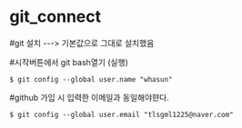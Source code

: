 # git_connect

#git 설치 ---> 기본값으로 그대로 설치했음

#시작버튼에서 git bash열기 (실행)

```
$ git config --global user.name "whasun"
```
#github 가입 시 입력한 이메일과 동일해야햔다.
```
$ git config --global user.email "tlsgml1225@naver.com" 
```
